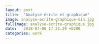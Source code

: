 ```yaml
---
layout: post
title:  "Analyse écrite et graphique"
image: analyse-ecrite-graphique-min.jpg
fullImage: analyse-ecrite-graphique.jpg
date:   2018-07-06 17:21:29 +0200
categories: work
---
```

